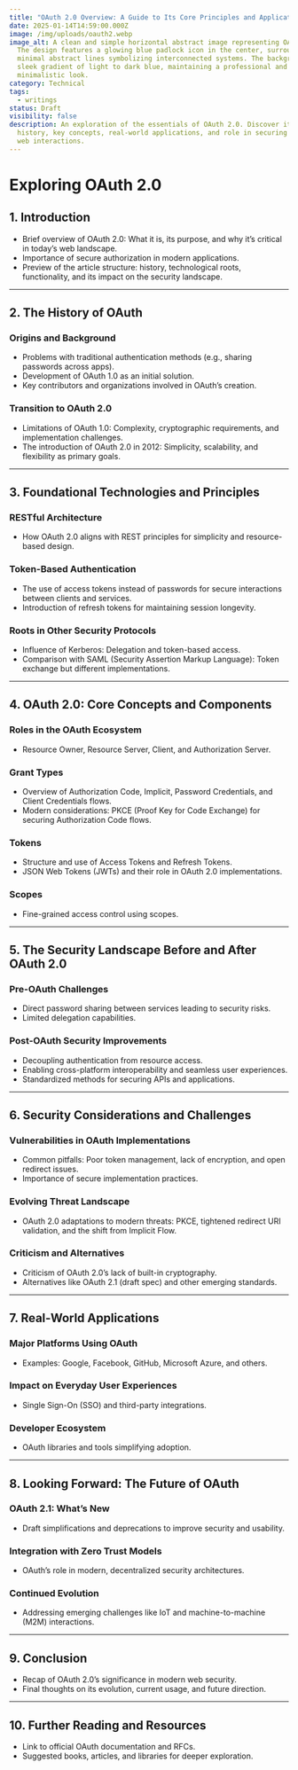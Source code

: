 ```yaml
---
title: "OAuth 2.0 Overview: A Guide to Its Core Principles and Applications"
date: 2025-01-14T14:59:00.000Z
image: /img/uploads/oauth2.webp
image_alt: A clean and simple horizontal abstract image representing OAuth 2.0.
  The design features a glowing blue padlock icon in the center, surrounded by
  minimal abstract lines symbolizing interconnected systems. The background is a
  sleek gradient of light to dark blue, maintaining a professional and
  minimalistic look.
category: Technical
tags:
  - writings
status: Draft
visibility: false
description: An exploration of the essentials of OAuth 2.0. Discover its
  history, key concepts, real-world applications, and role in securing modern
  web interactions.
---
```

# Exploring OAuth 2.0

## 1. Introduction
- Brief overview of OAuth 2.0: What it is, its purpose, and why it’s critical in today’s web landscape.
- Importance of secure authorization in modern applications.
- Preview of the article structure: history, technological roots, functionality, and its impact on the security landscape.

---

## 2. The History of OAuth
### Origins and Background
- Problems with traditional authentication methods (e.g., sharing passwords across apps).
- Development of OAuth 1.0 as an initial solution.
- Key contributors and organizations involved in OAuth’s creation.

### Transition to OAuth 2.0
- Limitations of OAuth 1.0: Complexity, cryptographic requirements, and implementation challenges.
- The introduction of OAuth 2.0 in 2012: Simplicity, scalability, and flexibility as primary goals.

---

## 3. Foundational Technologies and Principles
### RESTful Architecture
- How OAuth 2.0 aligns with REST principles for simplicity and resource-based design.

### Token-Based Authentication
- The use of access tokens instead of passwords for secure interactions between clients and services.
- Introduction of refresh tokens for maintaining session longevity.

### Roots in Other Security Protocols
- Influence of Kerberos: Delegation and token-based access.
- Comparison with SAML (Security Assertion Markup Language): Token exchange but different implementations.

---

## 4. OAuth 2.0: Core Concepts and Components
### Roles in the OAuth Ecosystem
- Resource Owner, Resource Server, Client, and Authorization Server.

### Grant Types
- Overview of Authorization Code, Implicit, Password Credentials, and Client Credentials flows.
- Modern considerations: PKCE (Proof Key for Code Exchange) for securing Authorization Code flows.

### Tokens
- Structure and use of Access Tokens and Refresh Tokens.
- JSON Web Tokens (JWTs) and their role in OAuth 2.0 implementations.

### Scopes
- Fine-grained access control using scopes.

---

## 5. The Security Landscape Before and After OAuth 2.0
### Pre-OAuth Challenges
- Direct password sharing between services leading to security risks.
- Limited delegation capabilities.

### Post-OAuth Security Improvements
- Decoupling authentication from resource access.
- Enabling cross-platform interoperability and seamless user experiences.
- Standardized methods for securing APIs and applications.

---

## 6. Security Considerations and Challenges
### Vulnerabilities in OAuth Implementations
- Common pitfalls: Poor token management, lack of encryption, and open redirect issues.
- Importance of secure implementation practices.

### Evolving Threat Landscape
- OAuth 2.0 adaptations to modern threats: PKCE, tightened redirect URI validation, and the shift from Implicit Flow.

### Criticism and Alternatives
- Criticism of OAuth 2.0’s lack of built-in cryptography.
- Alternatives like OAuth 2.1 (draft spec) and other emerging standards.

---

## 7. Real-World Applications
### Major Platforms Using OAuth
- Examples: Google, Facebook, GitHub, Microsoft Azure, and others.

### Impact on Everyday User Experiences
- Single Sign-On (SSO) and third-party integrations.

### Developer Ecosystem
- OAuth libraries and tools simplifying adoption.

---

## 8. Looking Forward: The Future of OAuth
### OAuth 2.1: What’s New
- Draft simplifications and deprecations to improve security and usability.

### Integration with Zero Trust Models
- OAuth’s role in modern, decentralized security architectures.

### Continued Evolution
- Addressing emerging challenges like IoT and machine-to-machine (M2M) interactions.

---

## 9. Conclusion
- Recap of OAuth 2.0’s significance in modern web security.
- Final thoughts on its evolution, current usage, and future direction.

---

## 10. Further Reading and Resources
- Link to official OAuth documentation and RFCs.
- Suggested books, articles, and libraries for deeper exploration.
